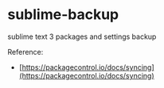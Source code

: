 # sublime-backup
sublime text 3 packages and settings backup

Reference:

- [https://packagecontrol.io/docs/syncing](https://packagecontrol.io/docs/syncing)
